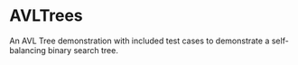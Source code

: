 # AVLTrees
An AVL Tree demonstration with included test cases to demonstrate a self-balancing binary search tree. 
